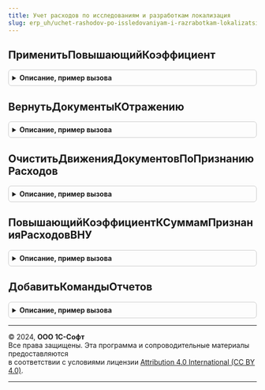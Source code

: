 ```yaml
---
title: Учет расходов по исследованиям и разработкам локализация
slug: erp_uh/uchet-rashodov-po-issledovaniyam-i-razrabotkam-lokalizatsiya
---
```



## ПрименитьПовышающийКоэффициент
<details style="margin: 1em 0; padding: 0.5em; border: 1px solid #ccc; border-radius: 6px;">

<summary style="font-weight: bold; cursor: pointer;">Описание, пример вызова</summary>

```bsl

// Процедура применяет повышающий коэффициент к суммам признания расходов в НУ.
// Коэффициент применяется только к расходам по исследованиям и разработкам, входящим в перечень правительства РФ,
// по статьям с льготируемым видом расходов НУ. Расчет применения повышающего коэффициента фиксируется в регистре
// сведений РасчетПризнанияРасходовНИОКР.
//
// Параметры:
//  ТаблицаДвижений - ТаблицаЗначений - Таблица движений документа:
//   * СтатьяРасходов - ПланВидовХарактеристикСсылка.СтатьиРасходов
//   * АналитикаРасходов - Характеристика.СтатьиРасходов
//   * ВидДвижения - ВидДвиженияНакопления
//   * ИдентификаторФинЗаписи - Строка
//   * СуммаРегл - Число
//   * ПостояннаяРазница - Число
//   * ВременнаяРазница - Число
//   * ПрименятьКоэффициент - Булево.
//  ДокументПризнания - ДокументСсылка.ПризнаниеРасходовПоИсследованиямИРазработкам -
//  Организация - СправочникСсылка.Организации - Организация, для которой выполняется расчет.
//  ПериодРасчета - Дата - Дата выполнения расчета.
//
Процедура ПрименитьПовышающийКоэффициент(ТаблицаДвижений, ДокументПризнания, Организация, ПериодРасчета) Экспорт
```

Пример вызова
```bsl
УчетРасходовПоИсследованиямИРазработкамЛокализация.ПрименитьПовышающийКоэффициент(ТаблицаДвижений, ДокументПризнания, Организация, ПериодРасчета) 
```
</details>

## ВернутьДокументыКОтражению
<details style="margin: 1em 0; padding: 0.5em; border: 1px solid #ccc; border-radius: 6px;">

<summary style="font-weight: bold; cursor: pointer;">Описание, пример вызова</summary>

```bsl

// Возвращает документы к отражению в регл. учете
//
// Параметры:
// 	ДокументыКОтражению -   ТаблицаЗначений,
// 							МенеджерВременныхТаблиц - Таблица документов, которые надо вернуть к отражению,
// 													  или менеджер временных таблиц имеющий таблицу ДокументыКОтражению
// 													  Таблица должна иметь колонки Документ, Организация, ДатаОтражения.
//
Процедура ВернутьДокументыКОтражению(МенеджерВТ) Экспорт
```

Пример вызова
```bsl
УчетРасходовПоИсследованиямИРазработкамЛокализация.ВернутьДокументыКОтражению(МенеджерВТ) 
```
</details>

## ОчиститьДвиженияДокументовПоПризнаниюРасходов
<details style="margin: 1em 0; padding: 0.5em; border: 1px solid #ccc; border-radius: 6px;">

<summary style="font-weight: bold; cursor: pointer;">Описание, пример вызова</summary>

```bsl

// Устанавливает блокировку и очищает движения локализуемвх регистров
//
// Параметры:
// 	МенеджерВТ - МенеджерВременныхТаблиц - содержит врменную таблицу ДокументыКОтражению с колонками:
// 	* Документ - ДокументСсылка.ПризнаниеРасходовПоИсследованиямИРазработкам -
Процедура ОчиститьДвиженияДокументовПоПризнаниюРасходов(МенеджерВТ) Экспорт
```

Пример вызова
```bsl
УчетРасходовПоИсследованиямИРазработкамЛокализация.ОчиститьДвиженияДокументовПоПризнаниюРасходов(МенеджерВТ) 
```
</details>

## ПовышающийКоэффициентКСуммамПризнанияРасходовВНУ
<details style="margin: 1em 0; padding: 0.5em; border: 1px solid #ccc; border-radius: 6px;">

<summary style="font-weight: bold; cursor: pointer;">Описание, пример вызова</summary>

```bsl

// Определяет размер повышающего коэффициента к суммам признания расходов в НУ
//
// Параметры:
// 	Период - Дата - Период действия.
//
// Возвращаемое значение:
// 	Число - Коэффициент к суммам признания расходов в НУ.
//
Функция ПовышающийКоэффициентКСуммамПризнанияРасходовВНУ(Знач Период) Экспорт
```

Пример вызова
```bsl
Результат = УчетРасходовПоИсследованиямИРазработкамЛокализация.ПовышающийКоэффициентКСуммамПризнанияРасходовВНУ(Период) 
```
</details>

## ДобавитьКомандыОтчетов
<details style="margin: 1em 0; padding: 0.5em; border: 1px solid #ccc; border-radius: 6px;">

<summary style="font-weight: bold; cursor: pointer;">Описание, пример вызова</summary>

```bsl

Процедура ДобавитьКомандыОтчетов(КомандыОтчетов, Параметры) Экспорт
```

Пример вызова
```bsl
УчетРасходовПоИсследованиямИРазработкамЛокализация.ДобавитьКомандыОтчетов(КомандыОтчетов, Параметры) 
```
</details>

---

© 2024, **ООО 1С-Софт**  
Все права защищены. Эта программа и сопроводительные материалы предоставляются  
в соответствии с условиями лицензии [Attribution 4.0 International (CC BY 4.0)](https://creativecommons.org/licenses/by/4.0/legalcode).

---
